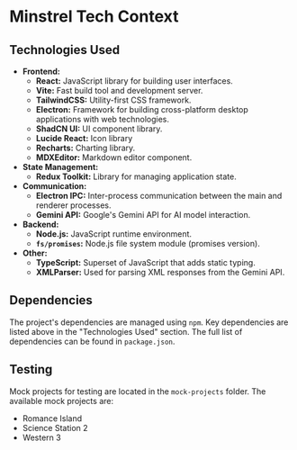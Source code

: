 # Minstrel Tech Context

## Technologies Used

- **Frontend:**
  - **React:** JavaScript library for building user interfaces.
  - **Vite:** Fast build tool and development server.
  - **TailwindCSS:** Utility-first CSS framework.
  - **Electron:** Framework for building cross-platform desktop applications with web technologies.
  - **ShadCN UI:** UI component library.
  - **Lucide React:** Icon library
  - **Recharts:** Charting library.
  - **MDXEditor:** Markdown editor component.
- **State Management:**
  - **Redux Toolkit:** Library for managing application state.
- **Communication:**
  - **Electron IPC:** Inter-process communication between the main and renderer processes.
  - **Gemini API:** Google's Gemini API for AI model interaction.
- **Backend:**
  - **Node.js:** JavaScript runtime environment.
  - **`fs/promises`:** Node.js file system module (promises version).
- **Other:**
  - **TypeScript:** Superset of JavaScript that adds static typing.
  - **XMLParser:** Used for parsing XML responses from the Gemini API.

## Dependencies

The project's dependencies are managed using `npm`. Key dependencies are listed above in the "Technologies Used" section. The full list of dependencies can be found in `package.json`.

## Testing

Mock projects for testing are located in the `mock-projects` folder. The available mock projects are:

- Romance Island
- Science Station 2
- Western 3

